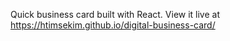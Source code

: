 Quick business card built with React. View it live at https://htimsekim.github.io/digital-business-card/
